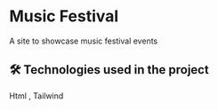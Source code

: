 
# Music Festival

A site to showcase music festival events


## 🛠 Technologies used in the project
Html , Tailwind

